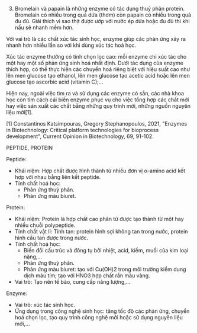 3. Bromelain và papain là những enzyme có tác dụng thuỷ phân protein. Bromelain có nhiều trong quả dứa (thơm) còn papain có nhiều trong quả đu đủ. Giải thích vì sao thịt được ướp với nước ép dứa hoặc đu đủ thì khi nấu sẽ nhanh mềm hơn.

Với vai trò là các chất xúc tác sinh học, enzyme giúp các phản ứng xảy ra nhanh hơn nhiều lần so với khi dùng xúc tác hoá học.

Xúc tác enzyme thường có tính chọn lọc cao: mỗi enzyme chỉ xúc tác cho một hay một số phản ứng sinh hoá nhất định. Dưới tác dụng của enzyme thích hợp, có thể thực hiện các chuyển hoá riêng biệt với hiệu suất cao như lên men glucose tạo ethanol, lên men glucose tạo acetic acid hoặc lên men glucose tạo ascorbic acid (vitamin C);...

Hiện nay, ngoài việc tìm ra và sử dụng các enzyme có sẵn, các nhà khoa học còn tìm cách cải biến enzyme phục vụ cho việc tổng hợp các chất mới hay việc sản xuất các chất bằng những quy trình mới, những nguồn nguyên liệu mới[1].

[1] Constantinos Katsimpouras, Gregory Stephanopoulos, 2021, "Enzymes in Biotechnology: Critical platform technologies for bioprocess development", Current Opinion in Biotechnology, 69, 91-102.

PEPTIDE, PROTEIN

Peptide:
- Khái niệm: Hợp chất được hình thành từ nhiều đơn vị α-amino acid kết hợp với nhau bằng liên kết peptide.
- Tính chất hoá học: 
  + Phản ứng thuỷ phân.
  + Phản ứng màu biuret.

Protein:
- Khái niệm: Protein là hợp chất cao phân tử được tạo thành từ một hay nhiều chuỗi polypeptide.
- Tính chất vật lí: Tính tan: protein hình sợi không tan trong nước, protein hình cầu tan được trong nước.
- Tính chất hoá học: 
  + Biến đổi cấu trúc và đông tụ bởi nhiệt, acid, kiềm, muối của kim loại nặng,...
  + Phản ứng thuỷ phân.
  + Phản ứng màu biuret: tạo với Cu(OH)2 trong môi trường kiềm dung dịch màu tím; tạo với HNO3 hợp chất rắn màu vàng.
- Vai trò: Tạo nên tế bào, cung cấp năng lượng,...

Enzyme:
- Vai trò: xúc tác sinh học.
- Ứng dụng trong công nghệ sinh học: tăng tốc độ các phản ứng, chuyển hoá chọn lọc, tạo quy trình công nghệ mới hoặc sử dụng nguyên liệu mới,...